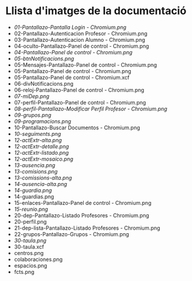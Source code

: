 # Llista d'imatges de la documentació
* *01-Pantallazo-Pantalla Login - Chromium.png*	
* 02-Pantallazo-Autenticacion Profesor - Chromium.png	
* 03-Pantallazo-Autenticacion Alumno - Chromium.png	
* 04-oculto-Pantallazo-Panel de control - Chromium.png	
* *04-Pantallazo-Panel de control - Chromium.png*
* *05-btnNotificacions.png*
* 05-Mensajes-Pantallazo-Panel de control - Chromium.png	
* 05-Pantallazo-Panel de control - Chromium.png	
* 05-Pantallazo-Panel de control - Chromium.xcf	
* 06-divNotificacions.png	
* 06-reloj-Pantallazo-Panel de control - Chromium.png	
* *07-miDep.png*	
* 07-perfil-Pantallazo-Panel de control - Chromium.png	
* *08-perfil-Pantallazo-Modificar Perfil Profesor - Chromium.png*
* *09-grupos.png*
* *09-programacions.png*	
* 10-Pantallazo-Buscar Documentos - Chromium.png	
* *10-seguiments.png*	
* *12-actExtr-alta.png*
* *12-actExtr-detalle.png*
* *12-actExtr-listado.png*
* *12-actExtr-mosaico.png*
* *13-ausencia.png*
* *13-comisions.png*
* *13-comissions-alta.png*
* *14-ausencia-alta.png*
* *14-guardia.png*
* 14-guardias.png	
* 15-enlaces-Pantallazo-Panel de control - Chromium.png	
* *15-reunio.png*	
* 20-dep-Pantallazo-Listado Profesores - Chromium.png	
* 20-perfil.png	
* 21-dep-lista-Pantallazo-Listado Profesores - Chromium.png	
* 22-grupos-Pantallazo-Grupos - Chromium.png	
* *30-taula.png*	
* 30-taula.xcf	
* centros.png	
* colaboraciones.png	
* espacios.png	
* fcts.png
